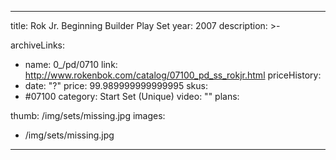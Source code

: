 
---
title: Rok Jr. Beginning Builder Play Set
year: 2007
description: >-
  
archiveLinks:
  - name: 0_/pd/0710
    link: http://www.rokenbok.com/catalog/07100_pd_ss_rokjr.html
priceHistory:
  - date: "?"
    price: 99.989999999999995
skus:
  - #07100
category: Start Set (Unique)
video: ""
plans:

thumb: /img/sets/missing.jpg
images:
  -  /img/sets/missing.jpg
---
